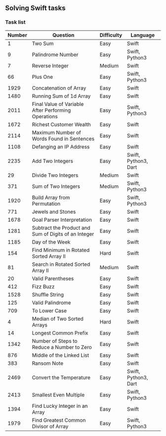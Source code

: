 ## Solving Swift tasks

### Task list

| Number | Question | Difficulty | Language |
| - | ------------------ | ---------- | ---------- |
| 1 | Two Sum |    Easy    | Swift |
| 9 | Palindrome Number |    Easy    | Swift, Python3 |
| 7 | Reverse Integer |    Medium  | Swift |
| 66 | Plus One |    Easy    | Swift, Python3 |
| 1929 | Concatenation of Array |    Easy    | Swift |
| 1480 | Running Sum of 1d Array |    Easy    | Swift |
| 2011 | Final Value of Variable After Performing Operations  |    Easy    | Swift, Python3 |
| 1672 | Richest Customer Wealth |    Easy    | Swift |
| 2114 | Maximum Number of Words Found in Sentences |    Easy    | Swift |
| 1108 | Defanging an IP Address |    Easy    | Swift |
| 2235 | Add Two Integers |    Easy    | Swift, Python3, Dart | Swift |
| 29 | Divide Two Integers |    Medium  | Swift |
| 371 | Sum of Two Integers |    Medium  | Swift, Python3 |
| 1920 | Build Array from Permutation |    Easy    | Swift, Python3 |
| 771 | Jewels and Stones |    Easy    | Swift |
| 1678 | Goal Parser Interpretation |    Easy    | Swift |
| 1281 | Subtract the Product and Sum of Digits of an Integer |    Easy    | Swift |
| 1185 | Day of the Week |    Easy    | Swift |
| 154 | Find Minimum in Rotated Sorted Array II |    Hard    | Swift |
| 81 | Search in Rotated Sorted Array II |    Medium  | Swift |
| 20 | Valid Parentheses |    Easy    | Swift |
| 412 | Fizz Buzz |    Easy    | Swift |
| 1528 | Shuffle String |    Easy    | Swift |
| 125 | Valid Palindrome |    Easy    | Swift |
| 709 | To Lower Case |    Easy    | Swift |
| 4 | Median of Two Sorted Arrays |    Hard    | Swift |
| 14 | Longest Common Prefix |    Easy    | Swift |
| 1342 | Number of Steps to Reduce a Number to Zero |    Easy    | Swift |
| 876 | Middle of the Linked List |    Easy    | Swift |
| 383 | Ransom Note  |    Easy    | Swift |
| 2469 | Convert the Temperature  |    Easy    | Swift, Python3, Dart |
| 2413 | Smallest Even Multiple  |    Easy    | Swift, Python3 |
| 1394 | Find Lucky Integer in an Array |    Easy    | Swift |
| 1979 | Find Greatest Common Divisor of Array | Easy | Swift, Python3 |